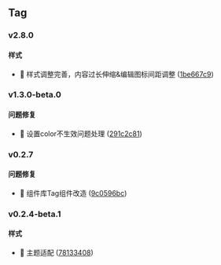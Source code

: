 ## Tag

### v2.8.0

#### 样式
* 🎨 样式调整完善，内容过长伸缩&编辑图标间距调整 ([1be667c9](https://atta-gitlab.xtrfr.cn/atta-team/fe/fe-arch/components/xtd-rn/commit/1be667c9e4dbb0fa6e17bf801ba313028fd50ca9))

### v1.3.0-beta.0

#### 问题修复
* 🐛 设置color不生效问题处理 ([291c2c81](https://atta-gitlab.xtrfr.cn/atta-team/fe/fe-arch/components/xtd-rn/commit/291c2c81520d7dc9994f045f6a2eed785af415f6))

### v0.2.7

#### 问题修复
* 🐛 组件库Tag组件改造 ([9c0596bc](https://atta-gitlab.xtrfr.cn/atta-team/fe/fe-arch/components/xtd-rn/commit/9c0596bc72f2d333648851f5d20d35c1b2b9100f))

### v0.2.4-beta.1

#### 样式
* 🎨 主题适配 ([78133408](https://atta-gitlab.xtrfr.cn/atta-team/fe/fe-arch/components/xtd-rn/commit/78133408717af7378228ed810d212bc4cff25fda))
